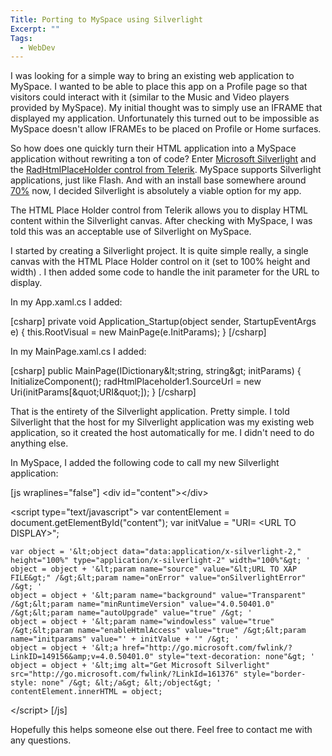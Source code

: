 ```yaml
---
Title: Porting to MySpace using Silverlight
Excerpt: ""
Tags:
  - WebDev
---
```

I was looking for a simple way to bring an existing web application to MySpace. I wanted to be able to place this app on a Profile page so that visitors could interact with it (similar to the Music and Video players provided by MySpace).  My initial thought was to simply use an IFRAME that displayed my application. Unfortunately this turned out to be impossible as MySpace doesn't allow IFRAMEs  to be placed on Profile or Home surfaces.

So how does one quickly turn their HTML application into a MySpace application without rewriting a ton of code? Enter <a href="http://www.silverlight.net/" target="_blank">Microsoft Silverlight</a> and the <a href="http://www.telerik.com/products/silverlight/htmlplaceholder.aspx" target="_blank">RadHtmlPlaceHolder control from Telerik</a>. MySpace supports Silverlight applications, just like Flash. And with an install base somewhere around <a href="http://www.riastats.com/" target="_blank">70%</a> now, I decided Silverlight is absolutely a viable option for my app.

The HTML Place Holder control from Telerik allows you to display HTML content within the Silverlight canvas. After checking with MySpace, I was told this was an acceptable use of Silverlight on MySpace.

I started by creating a Silverlight project. It is quite simple really, a single canvas with the HTML Place Holder control on it (set to 100% height and width) . I then added some code to handle the init parameter for the URL to display.

In my App.xaml.cs I added:

[csharp]
private void Application_Startup(object sender, StartupEventArgs e)
{
    this.RootVisual = new MainPage(e.InitParams);
}
[/csharp]

In my MainPage.xaml.cs I added:

[csharp]
public MainPage(IDictionary&amp;lt;string, string&amp;gt; initParams)
{
    InitializeComponent();
    radHtmlPlaceholder1.SourceUrl = new Uri(initParams[&amp;quot;URI&amp;quot;]);
}
[/csharp]

That is the entirety of the Silverlight application. Pretty simple. I told Silverlight that the host for my Silverlight application was my existing web application, so it created the host automatically for me. I didn't need to do anything else.

In MySpace, I added the following code to call my new Silverlight application:

[js wraplines="false"]
 &lt;div id="content"&gt;&lt;/div&gt;
    
&lt;script type="text/javascript"&gt;
	var contentElement = document.getElementById("content");
	var initValue = "URI= &lt;URL TO DISPLAY&gt;";

	var object = '&lt;object data="data:application/x-silverlight-2," height="100%" type="application/x-silverlight-2" width="100%"&gt; '
	object = object + '&lt;param name="source" value="&lt;URL TO XAP FILE&gt;" /&gt;&lt;param name="onError" value="onSilverlightError" /&gt; '
	object = object + '&lt;param name="background" value="Transparent" /&gt;&lt;param name="minRuntimeVersion" value="4.0.50401.0" /&gt;&lt;param name="autoUpgrade" value="true" /&gt; '
	object = object + '&lt;param name="windowless" value="true" /&gt;&lt;param name="enableHtmlAccess" value="true" /&gt;&lt;param name="initparams" value="' + initValue + '" /&gt; '
	object = object + '&lt;a href="http://go.microsoft.com/fwlink/?LinkID=149156&amp;v=4.0.50401.0" style="text-decoration: none"&gt; '
	object = object + '&lt;img alt="Get Microsoft Silverlight" src="http://go.microsoft.com/fwlink/?LinkId=161376" style="border-style: none" /&gt; &lt;/a&gt; &lt;/object&gt; '
	contentElement.innerHTML = object;
&lt;/script&gt;
[/js]

Hopefully this helps someone else out there. Feel free to contact me with any questions.